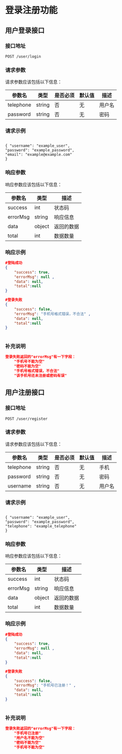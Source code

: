 # 登录注册功能

## 用户登录接口

### 接口地址

`POST /user/login`

### 请求参数

请求参数应该包括以下信息：

| 参数名 | 类型 | 是否必须 | 默认值 | 描述 |
| ------ | ---- | -------- | ------ | ---- |
| telephone | string | 否 | 无 | 用户名 |
| password | string | 否 | 无 | 密码 |

### 请求示例
```

{ "username": "example_user",
"password": "example_password", 
"email": "example@example.com" 
}

```


### 响应参数

响应参数应该包括以下信息：

| 参数名 | 类型 | 描述 |
| ------ | ---- | ---- |
| success | int | 状态码 |
| errorMsg | string | 响应信息 |
| data | object | 返回的数据 |
| total | int | 数据数量 |

### 响应示例

```json
#登陆成功
{ 
    "success": true, 
    "errorMsg": null ,
    "data": null,
    "total":null
}

#登录失败
{ 
    "success": false, 
    "errorMsg": "手机号格式错误，不合法" ,
    "data": null,
    "total":null
}
    
```

### 补充说明

```json
登录失败返回的"errorMsg"有一下字段：
	"手机号不能为空"
	"密码不能为空"
	"手机号格式错误，不合法"
	"该手机号还未注册或密码有误"
```



## 用户注册接口

### 接口地址

`POST /user/register`

### 请求参数

请求参数应该包括以下信息：

| 参数名 | 类型 | 是否必须 | 默认值 | 描述 |
| ------ | ---- | -------- | ------ | ---- |
| telephone | string | 否 | 无 | 手机 |
| password | string | 否 | 无 | 密码 |
| username | string | 否 | 无 | 用户名 |

### 请求示例
```

{ "username": "example_user",
"password": "example_password", 
"telephone": "example_telephone" 
}

```


### 响应参数

响应参数应该包括以下信息：

| 参数名 | 类型 | 描述 |
| ------ | ---- | ---- |
| success | int | 状态码 |
| errorMsg | string | 响应信息 |
| data | object | 返回的数据 |
| total | int | 数据数量 |

### 响应示例

```json
#登陆成功
{ 
    "success": true, 
    "errorMsg": null ,
    "data": null,
    "total":null
}

#登录失败
{ 
    "success": false, 
    "errorMsg": "手机号已注册！" ,
    "data": null,
    "total":null
}
    
```

### 补充说明

```json
登录失败返回的"errorMsg"有一下字段：
	"手机号已注册"
	"用户名不能为空"
	"密码不能为空"
	"手机号不能为空"
```


​	















